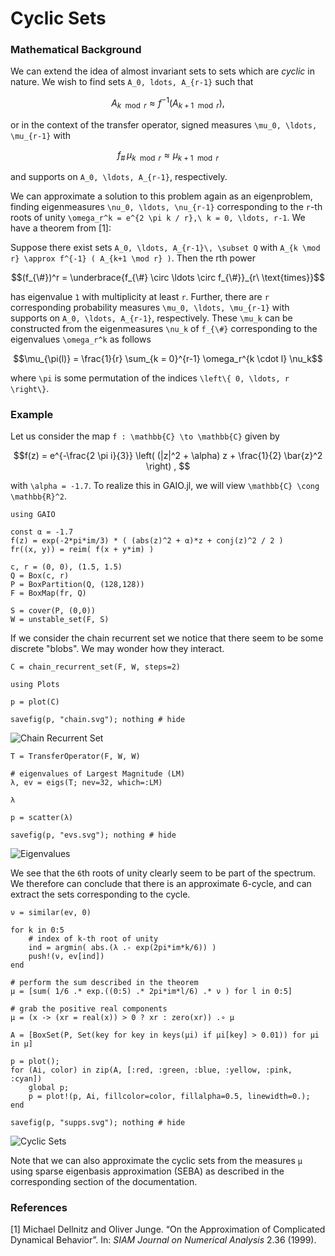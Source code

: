 # Cyclic Sets

### Mathematical Background

We can extend the idea of almost invariant sets to sets which are _cyclic_ in nature. We wish to find sets ``A_0, ldots, A_{r-1}`` such that 
```math
A_{k \mod r} \approx f^{-1} ( A_{k+1 \mod r} ) , 
```
or in the context of the transfer operator, signed measures ``\mu_0, \ldots, \mu_{r-1}`` with 
```math
f_{\#}\,\mu_{k \mod r} \approx \mu_{k+1 \mod r} 
```
and supports on ``A_0, \ldots, A_{r-1}``, respectively. 

We can approximate a solution to this problem again as an eigenproblem, finding eigenmeasures ``\nu_0, \ldots, \nu_{r-1}`` corresponding to the ``r``-th roots of unity ``\omega_r^k = e^{2 \pi k / r},\ k = 0, \ldots, r-1``. We have a theorem from [1]:

Suppose there exist sets ``A_0, \ldots, A_{r-1}\, \subset Q`` with ``A_{k \mod r} \approx f^{-1} ( A_{k+1 \mod r} )``. Then the rth power
```math
(f_{\#})^r = \underbrace{f_{\#} \circ \ldots \circ f_{\#}}_{r\ \text{times}}
```
has eigenvalue ``1`` with multiplicity at least ``r``. Further, there are ``r`` corresponding probability measures ``\mu_0, \ldots, \mu_{r-1}`` with supports on ``A_0, \ldots, A_{r-1}``, respectively. These ``\mu_k`` can be constructed from the eigenmeasures ``\nu_k`` of ``f_{\#}`` corresponding to the eigenvalues ``\omega_r^k`` as follows
```math
\mu_{\pi(l)} = \frac{1}{r} \sum_{k = 0}^{r-1} \omega_r^{k \cdot l} \nu_k
```
where ``\pi`` is some permutation of the indices ``\left\{ 0, \ldots, r \right\}``. 

### Example

Let us consider the map ``f : \mathbb{C} \to \mathbb{C}`` given by 
```math
f(z) = e^{-\frac{2 \pi i}{3}} \left( (|z|^2 + \alpha) z + \frac{1}{2} \bar{z}^2 \right) , 
```
with ``\alpha = -1.7``. To realize this in GAIO.jl, we will view ``\mathbb{C} \cong \mathbb{R}^2``. 

```@example 1
using GAIO

const α = -1.7
f(z) = exp(-2*pi*im/3) * ( (abs(z)^2 + α)*z + conj(z)^2 / 2 )
fr((x, y)) = reim( f(x + y*im) )

c, r = (0, 0), (1.5, 1.5)
Q = Box(c, r)
P = BoxPartition(Q, (128,128))
F = BoxMap(fr, Q)

S = cover(P, (0,0))
W = unstable_set(F, S)
```

If we consider the chain recurrent set we notice that there seem to be some discrete "blobs". We may wonder how they interact. 

```@example 1
C = chain_recurrent_set(F, W, steps=2)
```

```@example 1
using Plots

p = plot(C)

savefig(p, "chain.svg"); nothing # hide
```

![Chain Recurrent Set](chain.svg)

```@example 1
T = TransferOperator(F, W, W)

# eigenvalues of Largest Magnitude (LM)
λ, ev = eigs(T; nev=32, which=:LM)

λ
```

```@example 1
p = scatter(λ)

savefig(p, "evs.svg"); nothing # hide
```

![Eigenvalues](evs.svg)

We see that the ``6``th roots of unity clearly seem to be part of the spectrum. We therefore can conclude that there is an approximate 6-cycle, and can extract the sets corresponding to the cycle. 

```@example 1
ν = similar(ev, 0)

for k in 0:5
    # index of k-th root of unity
    ind = argmin( abs.(λ .- exp(2pi*im*k/6)) )
    push!(ν, ev[ind])
end

# perform the sum described in the theorem
μ = [sum( 1/6 .* exp.((0:5) .* 2pi*im*l/6) .* ν ) for l in 0:5]

# grab the positive real components
μ = (x -> (xr = real(x)) > 0 ? xr : zero(xr)) .∘ μ

A = [BoxSet(P, Set(key for key in keys(μi) if μi[key] > 0.01)) for μi in μ]
```

```@example 1
p = plot();
for (Ai, color) in zip(A, [:red, :green, :blue, :yellow, :pink, :cyan])
    global p;
    p = plot!(p, Ai, fillcolor=color, fillalpha=0.5, linewidth=0.);
end

savefig(p, "supps.svg"); nothing # hide
```

![Cyclic Sets](supps.svg)

Note that we can also approximate the cyclic sets from the measures `μ` using sparse eigenbasis approximation (SEBA) as described in the corresponding section of the documentation. 

### References

[1] Michael Dellnitz and Oliver Junge. “On the Approximation of Complicated Dynamical Behavior”. In: _SIAM Journal on Numerical Analysis_ 2.36 (1999).
